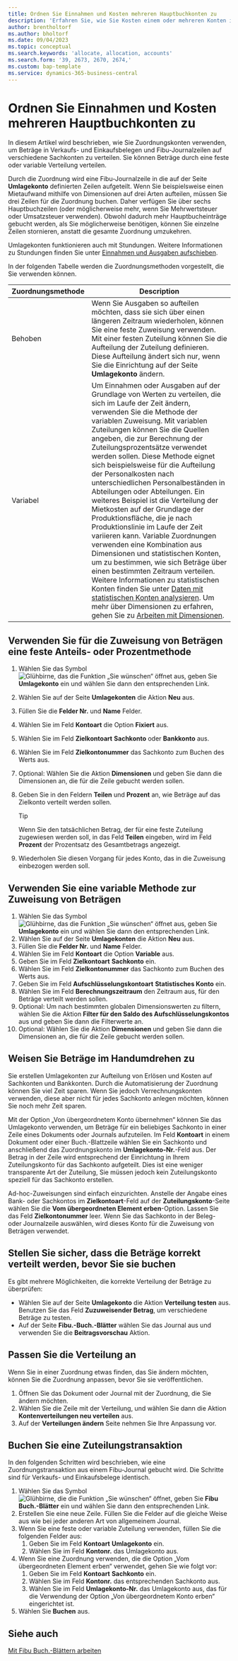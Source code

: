 ```yaml
---
title: Ordnen Sie Einnahmen und Kosten mehreren Hauptbuchkonten zu
description: 'Erfahren Sie, wie Sie Kosten einem oder mehreren Konten in Ihrem Hauptbuch zuordnen.'
author: brentholtorf
ms.author: bholtorf
ms.date: 09/04/2023
ms.topic: conceptual
ms.search.keywords: 'allocate, allocation, accounts'
ms.search.form: '39, 2673, 2670, 2674,'
ms.custom: bap-template
ms.service: dynamics-365-business-central
---
```


# Ordnen Sie Einnahmen und Kosten mehreren Hauptbuchkonten zu

In diesem Artikel wird beschrieben, wie Sie Zuordnungskonten verwenden, um Beträge in Verkaufs- und Einkaufsbelegen und Fibu-Journalzeilen auf verschiedene Sachkonten zu verteilen. Sie können Beträge durch eine feste oder variable Verteilung verteilen.  

Durch die Zuordnung wird eine Fibu-Journalzeile in die auf der Seite **Umlagekonto** definierten Zeilen aufgeteilt. Wenn Sie beispielsweise einen Mietaufwand mithilfe von Dimensionen auf drei Arten aufteilen, müssen Sie drei Zeilen für die Zuordnung buchen. Daher verfügen Sie über sechs Hauptbuchzeilen (oder möglicherweise mehr, wenn Sie Mehrwertsteuer oder Umsatzsteuer verwenden). Obwohl dadurch mehr Hauptbucheinträge gebucht werden, als Sie möglicherweise benötigen, können Sie einzelne Zeilen stornieren, anstatt die gesamte Zuordnung umzukehren.

Umlagekonten funktionieren auch mit Stundungen. Weitere Informationen zu Stundungen finden Sie unter [Einnahmen und Ausgaben aufschieben](finance-how-defer-revenue-expenses.md).

In der folgenden Tabelle werden die Zuordnungsmethoden vorgestellt, die Sie verwenden können.

|Zuordnungsmethode  |Description  |
|---------|---------|
|Behoben     | Wenn Sie Ausgaben so aufteilen möchten, dass sie sich über einen längeren Zeitraum wiederholen, können Sie eine feste Zuweisung verwenden. Mit einer festen Zuteilung können Sie die Aufteilung der Zuteilung definieren. Diese Aufteilung ändert sich nur, wenn Sie die Einrichtung auf der Seite **Umlagekonto** ändern.        |
|Variabel     | Um Einnahmen oder Ausgaben auf der Grundlage von Werten zu verteilen, die sich im Laufe der Zeit ändern, verwenden Sie die Methode der variablen Zuweisung. Mit variablen Zuteilungen können Sie die Quellen angeben, die zur Berechnung der Zuteilungsprozentsätze verwendet werden sollen. Diese Methode eignet sich beispielsweise für die Aufteilung der Personalkosten nach unterschiedlichen Personalbeständen in Abteilungen oder Abteilungen. Ein weiteres Beispiel ist die Verteilung der Mietkosten auf der Grundlage der Produktionsfläche, die je nach Produktionslinie im Laufe der Zeit variieren kann. Variable Zuordnungen verwenden eine Kombination aus Dimensionen und statistischen Konten, um zu bestimmen, wie sich Beträge über einen bestimmten Zeitraum verteilen. Weitere Informationen zu statistischen Konten finden Sie unter [Daten mit statistischen Konten analysieren](bi-use-statistical-accounts.md). Um mehr über Dimensionen zu erfahren, gehen Sie zu [Arbeiten mit Dimensionen](finance-dimensions.md).        |

## Verwenden Sie für die Zuweisung von Beträgen eine feste Anteils- oder Prozentmethode

1. Wählen Sie das Symbol ![Glühbirne, das die Funktion „Sie wünschen“ öffnet](media/ui-search/search_small.png "Wie möchten Sie weiter verfahren?") aus, geben Sie **Umlagekonto** ein und wählen Sie dann den entsprechenden Link.  
1. Wählen Sie auf der Seite **Umlagekonten** die Aktion **Neu** aus.
1. Füllen Sie die **Felder Nr.** und **Name** Felder.
1. Wählen Sie im Feld **Kontoart** die Option **Fixiert** aus.
1. Wählen Sie im Feld **Zielkontoart** **Sachkonto** oder **Bankkonto** aus.
1. Wählen Sie im Feld **Zielkontonummer** das Sachkonto zum Buchen des Werts aus.
1. Optional: Wählen Sie die Aktion **Dimensionen** und geben Sie dann die Dimensionen an, die für die Zeile gebucht werden sollen.
1. Geben Sie in den Feldern **Teilen** und **Prozent** an, wie Beträge auf das Zielkonto verteilt werden sollen.
  
   > [!TIP]
   > Wenn Sie den tatsächlichen Betrag, der für eine feste Zuteilung zugewiesen werden soll, in das Feld **Teilen** eingeben, wird im Feld **Prozent** der Prozentsatz des Gesamtbetrags angezeigt.
1. Wiederholen Sie diesen Vorgang für jedes Konto, das in die Zuweisung einbezogen werden soll.

## Verwenden Sie eine variable Methode zur Zuweisung von Beträgen

1. Wählen Sie das Symbol ![Glühbirne, das die Funktion „Sie wünschen“ öffnet](media/ui-search/search_small.png "Wie möchten Sie weiter verfahren?") aus, geben Sie **Umlagekonto** ein und wählen Sie dann den entsprechenden Link.  
1. Wählen Sie auf der Seite **Umlagekonten** die Aktion **Neu** aus.
1. Füllen Sie die **Felder Nr.** und **Name** Felder.
1. Wählen Sie im Feld **Kontoart** die Option **Variable** aus.
1. Geben Sie im Feld **Zielkontoart** **Sachkonto** ein.
1. Wählen Sie im Feld **Zielkontonummer** das Sachkonto zum Buchen des Werts aus.
1. Geben Sie im Feld **Aufschlüsselungskontoart** **Statistisches Konto** ein.
1. Wählen Sie im Feld **Berechnungszeitraum** den Zeitraum aus, für den Beträge verteilt werden sollen.
1. Optional: Um nach bestimmten globalen Dimensionswerten zu filtern, wählen Sie die Aktion **Filter für den Saldo des Aufschlüsselungskontos** aus und geben Sie dann die Filterwerte an.
1. Optional: Wählen Sie die Aktion **Dimensionen** und geben Sie dann die Dimensionen an, die für die Zeile gebucht werden sollen.

## Weisen Sie Beträge im Handumdrehen zu

Sie erstellen Umlagekonten zur Aufteilung von Erlösen und Kosten auf Sachkonten und Bankkonten. Durch die Automatisierung der Zuordnung können Sie viel Zeit sparen. Wenn Sie jedoch Verrechnungskonten verwenden, diese aber nicht für jedes Sachkonto anlegen möchten, können Sie noch mehr Zeit sparen.

Mit der Option „Von übergeordnetem Konto übernehmen“ können Sie das Umlagekonto verwenden, um Beträge für ein beliebiges Sachkonto in einer Zeile eines Dokuments oder Journals aufzuteilen. Im Feld **Kontoart** in einem Dokument oder einer Buch.-Blattzeile wählen Sie ein Sachkonto und anschließend das Zuordnungskonto im **Umlagekonto-Nr.**-Feld aus. Der Betrag in der Zeile wird entsprechend der Einrichtung in Ihrem Zuteilungskonto für das Sachkonto aufgeteilt. Dies ist eine weniger transparente Art der Zuteilung, Sie müssen jedoch kein Zuteilungskonto speziell für das Sachkonto erstellen.

Ad-hoc-Zuweisungen sind einfach einzurichten. Anstelle der Angabe eines Bank- oder Sachkontos im **Zielkontoart**-Feld auf der **Zuteilungskonto**-Seite wählen Sie die **Vom übergeordneten Element erben**-Option. Lassen Sie das Feld **Zielkontonummer** leer. Wenn Sie das Sachkonto in der Beleg- oder Journalzeile auswählen, wird dieses Konto für die Zuweisung von Beträgen verwendet.

## Stellen Sie sicher, dass die Beträge korrekt verteilt werden, bevor Sie sie buchen

Es gibt mehrere Möglichkeiten, die korrekte Verteilung der Beträge zu überprüfen:

* Wählen Sie auf der Seite **Umlagekonto** die Aktion **Verteilung testen** aus. Benutzen Sie das Feld **Zuzuweisender Betrag**, um verschiedene Beträge zu testen.
* Auf der Seite **Fibu.-Buch.-Blätter** wählen Sie das Journal aus und verwenden Sie die **Beitragsvorschau** Aktion.

## Passen Sie die Verteilung an

Wenn Sie in einer Zuordnung etwas finden, das Sie ändern möchten, können Sie die Zuordnung anpassen, bevor Sie sie veröffentlichen.  

1. Öffnen Sie das Dokument oder Journal mit der Zuordnung, die Sie ändern möchten.
1. Wählen Sie die Zeile mit der Verteilung, und wählen Sie dann die Aktion **Kontenverteilungen neu verteilen** aus.
1. Auf der **Verteilungen ändern** Seite nehmen Sie Ihre Anpassung vor.

## Buchen Sie eine Zuteilungstransaktion

In den folgenden Schritten wird beschrieben, wie eine Zuordnungstransaktion aus einem Fibu-Journal gebucht wird. Die Schritte sind für Verkaufs- und Einkaufsbelege identisch.

1. Wählen Sie das Symbol ![Glühbirne, die die Funktion „Sie wünschen“ öffnet](media/ui-search/search_small.png "Tell Me-Funktion"), geben Sie **Fibu Buch.-Blätter** ein und wählen Sie dann den entsprechenden Link.  
1. Erstellen Sie eine neue Zeile. Füllen Sie die Felder auf die gleiche Weise aus wie bei jeder anderen Art von allgemeinem Journal.
1. Wenn Sie eine feste oder variable Zuteilung verwenden, füllen Sie die folgenden Felder aus:
    1. Geben Sie im Feld **Kontoart** **Umlagekonto** ein.
    1. Wählen Sie im Feld **Kontonr.** das Umlagekonto aus.
1. Wenn Sie eine Zuordnung verwenden, die die Option „Vom übergeordneten Element erben“ verwendet, gehen Sie wie folgt vor:
    1. Geben Sie im Feld **Kontoart** **Sachkonto** ein.
    1. Wählen Sie im Feld **Kontonr.** das entsprechenden Sachkonto aus.
    1. Wählen Sie im Feld **Umlagekonto-Nr.** das Umlagekonto aus, das für die Verwendung der Option „Von übergeordnetem Konto erben“ eingerichtet ist. 
1. Wählen Sie **Buchen** aus.

## Siehe auch

[Mit Fibu Buch.-Blättern arbeiten](ui-work-general-journals.md)  